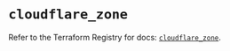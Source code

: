 # `cloudflare_zone`

Refer to the Terraform Registry for docs: [`cloudflare_zone`](https://registry.terraform.io/providers/cloudflare/cloudflare/4.34.0/docs/resources/zone).

